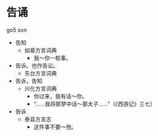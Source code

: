 # 告诵
go5 son
+ 告知
  * 如皋方言词典
    - 我～你一桩事。
+ 告诉。也作告讼。
  * 东台方言词典
+ 告诉，告知
  * 兴化方言词典
    - 你过来，我有话～你。
    - “……我将那梦中话～那太子……”（《西游记》三七）
+ 告诉
  * 泰县方言志
    - 这件事不要～他。
